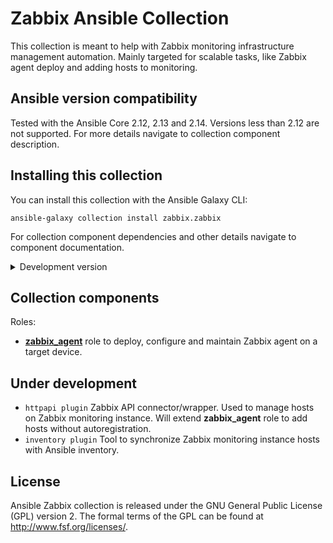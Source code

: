 # Zabbix Ansible Collection

This collection is meant to help with Zabbix monitoring infrastructure management automation.
Mainly targeted for scalable tasks, like Zabbix agent deploy and adding hosts to monitoring.


## Ansible version compatibility

Tested with the Ansible Core 2.12, 2.13 and 2.14. Versions less than 2.12 are not supported. For more details navigate to collection component description.


## Installing this collection

You can install this collection with the Ansible Galaxy CLI:

    ansible-galaxy collection install zabbix.zabbix

For collection component dependencies and other details navigate to component documentation.

<details>
  <summary>Development version</summary>
  Latest development version. Do not use it in production environment.

    ansible-galaxy collection install git+https://github.com/zabbix/ansible-collection.git

</details>


## Collection components

Roles:
  - [**zabbix_agent**](https://github.com/zabbix/ansible-collection/blob/main/roles/zabbix_agent/README.md)
role to deploy, configure and maintain Zabbix agent on a target device.

## Under development

  - `httpapi plugin` Zabbix API connector/wrapper. Used to manage hosts on Zabbix monitoring instance. Will extend **zabbix_agent** role to add hosts without autoregistration.
  - `inventory plugin` Tool to synchronize Zabbix monitoring instance hosts with Ansible inventory.


## License

Ansible Zabbix collection is released under the GNU General Public License (GPL) version 2. The formal terms of the GPL can be found at http://www.fsf.org/licenses/.
